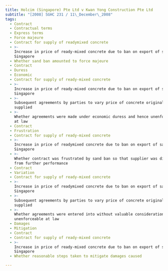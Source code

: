 ```yaml
---
title: Holcim (Singapore) Pte Ltd v Kwan Yong Construction Pte Ltd
subtitle: "[2008] SGHC 231 / 11\_December\_2008"
tags:
  - Contract
  - Contractual terms
  - Express terms
  - Force majeure
  - Contract for supply of readymixed concrete
  - >-
    Increase in price of ready-mixed concrete due to ban on export of sand to
    Singapore
  - Whether sand ban amounted to force majeure
  - Contract
  - Duress
  - Economic
  - Contract for supply of ready-mixed concrete
  - >-
    Increase in price of ready-mixed concrete due to ban on export of sand to
    Singapore
  - >-
    Subsequent agreements by parties to vary price of concrete originally
    supplied
  - >-
    Whether agreements were made under economic duress and hence unenforceable
    at law
  - Contract
  - Frustration
  - Contract for supply of ready-mixed concrete
  - >-
    Increase in price of readymixed concrete due to ban on export of sand to
    Singapore
  - >-
    Whether contract was frustrated by sand ban so that supplier was discharged
    from further performance
  - Contract
  - Variation
  - Contract for supply of ready-mixed concrete
  - >-
    Increase in price of readymixed concrete due to ban on export of sand to
    Singapore
  - >-
    Subsequent agreements by parties to vary price of concrete originally
    supplied
  - >-
    Whether agreements were entered into without valuable consideration and was
    unenforceable at law
  - Damages
  - Mitigation
  - Contract
  - Contract for supply of ready-mixed concrete
  - >-
    Increase in price of ready-mixed concrete due to ban on export of sand to
    Singapore
  - Whether reasonable steps taken to mitigate damages caused

---
```


